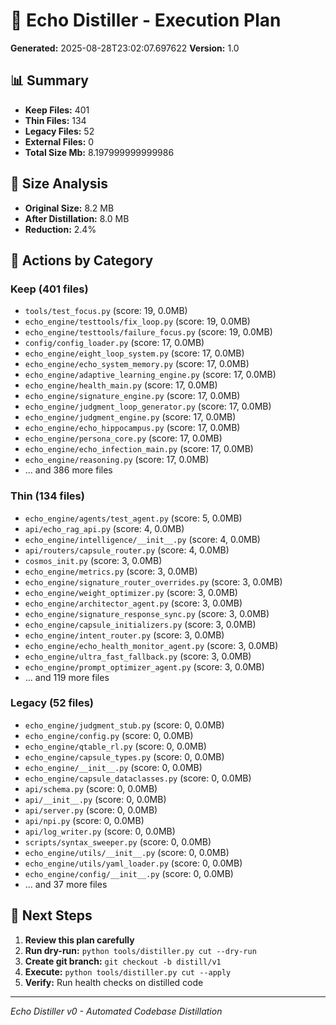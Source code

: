 # 🎯 Echo Distiller - Execution Plan

**Generated:** 2025-08-28T23:02:07.697622
**Version:** 1.0

## 📊 Summary

- **Keep Files:** 401
- **Thin Files:** 134
- **Legacy Files:** 52
- **External Files:** 0
- **Total Size Mb:** 8.197999999999986

## 💾 Size Analysis

- **Original Size:** 8.2 MB
- **After Distillation:** 8.0 MB
- **Reduction:** 2.4%

## 📁 Actions by Category

### Keep (401 files)

- `tools/test_focus.py` (score: 19, 0.0MB)
- `echo_engine/testtools/fix_loop.py` (score: 19, 0.0MB)
- `echo_engine/testtools/failure_focus.py` (score: 19, 0.0MB)
- `config/config_loader.py` (score: 17, 0.0MB)
- `echo_engine/eight_loop_system.py` (score: 17, 0.0MB)
- `echo_engine/echo_system_memory.py` (score: 17, 0.0MB)
- `echo_engine/adaptive_learning_engine.py` (score: 17, 0.0MB)
- `echo_engine/health_main.py` (score: 17, 0.0MB)
- `echo_engine/signature_engine.py` (score: 17, 0.0MB)
- `echo_engine/judgment_loop_generator.py` (score: 17, 0.0MB)
- `echo_engine/judgment_engine.py` (score: 17, 0.0MB)
- `echo_engine/echo_hippocampus.py` (score: 17, 0.0MB)
- `echo_engine/persona_core.py` (score: 17, 0.0MB)
- `echo_engine/echo_infection_main.py` (score: 17, 0.0MB)
- `echo_engine/reasoning.py` (score: 17, 0.0MB)
- ... and 386 more files

### Thin (134 files)

- `echo_engine/agents/test_agent.py` (score: 5, 0.0MB)
- `api/echo_rag_api.py` (score: 4, 0.0MB)
- `echo_engine/intelligence/__init__.py` (score: 4, 0.0MB)
- `api/routers/capsule_router.py` (score: 4, 0.0MB)
- `cosmos_init.py` (score: 3, 0.0MB)
- `echo_engine/metrics.py` (score: 3, 0.0MB)
- `echo_engine/signature_router_overrides.py` (score: 3, 0.0MB)
- `echo_engine/weight_optimizer.py` (score: 3, 0.0MB)
- `echo_engine/architector_agent.py` (score: 3, 0.0MB)
- `echo_engine/signature_response_sync.py` (score: 3, 0.0MB)
- `echo_engine/capsule_initializers.py` (score: 3, 0.0MB)
- `echo_engine/intent_router.py` (score: 3, 0.0MB)
- `echo_engine/echo_health_monitor_agent.py` (score: 3, 0.0MB)
- `echo_engine/ultra_fast_fallback.py` (score: 3, 0.0MB)
- `echo_engine/prompt_optimizer_agent.py` (score: 3, 0.0MB)
- ... and 119 more files

### Legacy (52 files)

- `echo_engine/judgment_stub.py` (score: 0, 0.0MB)
- `echo_engine/config.py` (score: 0, 0.0MB)
- `echo_engine/qtable_rl.py` (score: 0, 0.0MB)
- `echo_engine/capsule_types.py` (score: 0, 0.0MB)
- `echo_engine/__init__.py` (score: 0, 0.0MB)
- `echo_engine/capsule_dataclasses.py` (score: 0, 0.0MB)
- `api/schema.py` (score: 0, 0.0MB)
- `api/__init__.py` (score: 0, 0.0MB)
- `api/server.py` (score: 0, 0.0MB)
- `api/npi.py` (score: 0, 0.0MB)
- `api/log_writer.py` (score: 0, 0.0MB)
- `scripts/syntax_sweeper.py` (score: 0, 0.0MB)
- `echo_engine/utils/__init__.py` (score: 0, 0.0MB)
- `echo_engine/utils/yaml_loader.py` (score: 0, 0.0MB)
- `echo_engine/config/__init__.py` (score: 0, 0.0MB)
- ... and 37 more files

## 🚀 Next Steps

1. **Review this plan carefully**
2. **Run dry-run:** `python tools/distiller.py cut --dry-run`
3. **Create git branch:** `git checkout -b distill/v1`
4. **Execute:** `python tools/distiller.py cut --apply`
5. **Verify:** Run health checks on distilled code

---
*Echo Distiller v0 - Automated Codebase Distillation*